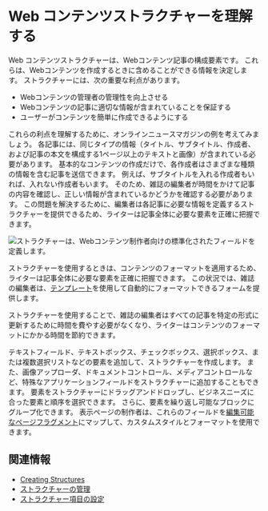 # Web コンテンツストラクチャーを理解する

Web コンテンツストラクチャーは、Webコンテンツ記事の構成要素です。 これらは、Webコンテンツを作成するときに含めることができる情報を決定します。 ストラクチャーには、次の重要な利点があります。

  - Webコンテンツの管理者の管理性を向上させる
  - Webコンテンツの記事に適切な情報が含まれていることを保証する
  - ユーザーがコンテンツを簡単に作成できるようにする

これらの利点を理解するために、オンラインニュースマガジンの例を考えてみましょう。 各記事には、同じタイプの情報（タイトル、サブタイトル、作成者、および記事の本文を構成する1ページ以上のテキストと画像）が含まれている必要があります。 基本的なコンテンツの作成だけで、各作成者はさまざまな種類の情報を含む記事を送信できます。 例えば、サブタイトルを入れる作成者もいれば、入れない作成者もいます。 そのため、雑誌の編集者が時間をかけて記事の内容を確認し、正しい情報が含まれているかどうかを確認する必要があります。 この問題を解決するために、編集者は各記事に必要な情報を定義するストラクチャーを提供できるため、ライターは記事全体に必要な要素を正確に把握できます。

![ストラクチャーは、Webコンテンツ制作者向けの標準化されたフィールドを定義します。](./understanding-web-content-structures/images/01.png)

ストラクチャーを使用するときは、コンテンツのフォーマットを適用するため、ライターは記事全体に必要な要素を正確に把握できます。 この状況では、雑誌の編集者は、[テンプレート](../web-content-templates/creating-web-content-templates.md)を使用して自動的にフォーマットできるフォームを提供します。

ストラクチャーを使用することで、雑誌の編集者はすべての記事を特定の形式に更新するために時間を費やす必要がなくなり、ライターはコンテンツのフォーマットにかかる時間を節約できます。

テキストフィールド、テキストボックス、チェックボックス、選択ボックス、または複数選択リストなどの要素を追加して、ストラクチャーを作成します。 また、画像アップローダ、ドキュメントコントロール、メディアコントロールなど、特殊なアプリケーションフィールドをストラクチャーに追加することもできます。 要素をストラクチャーにドラッグアンドドロップし、ビジネスニーズに合った要素と順序を選択できます。 さらに、要素を繰り返し可能なブロックにグループ化できます。 表示ページの制作者は、これらのフィールドを[編集可能なページフラグメント](../../../site-building/creating-pages/building-and-managing-content-pages/building-content-pages.md)にマップして、カスタムスタイルとフォーマットを使用できます。

<a name="関連情報" />

## 関連情報

  - [Creating Structures](./creating-structures.md)
  - [ストラクチャーの管理](./managing-structures.md)
  - [ストラクチャー項目の設定](./configuring-structure-fields.md)
